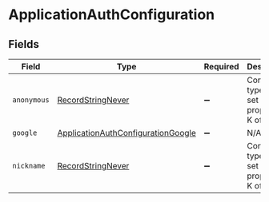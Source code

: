 # ApplicationAuthConfiguration


## Fields

| Field                                                                                           | Type                                                                                            | Required                                                                                        | Description                                                                                     |
| ----------------------------------------------------------------------------------------------- | ----------------------------------------------------------------------------------------------- | ----------------------------------------------------------------------------------------------- | ----------------------------------------------------------------------------------------------- |
| `anonymous`                                                                                     | [RecordStringNever](../../Models/Shared/RecordStringNever.md)                                   | :heavy_minus_sign:                                                                              | Construct a type with a set of properties K of type T                                           |
| `google`                                                                                        | [ApplicationAuthConfigurationGoogle](../../Models/Shared/ApplicationAuthConfigurationGoogle.md) | :heavy_minus_sign:                                                                              | N/A                                                                                             |
| `nickname`                                                                                      | [RecordStringNever](../../Models/Shared/RecordStringNever.md)                                   | :heavy_minus_sign:                                                                              | Construct a type with a set of properties K of type T                                           |